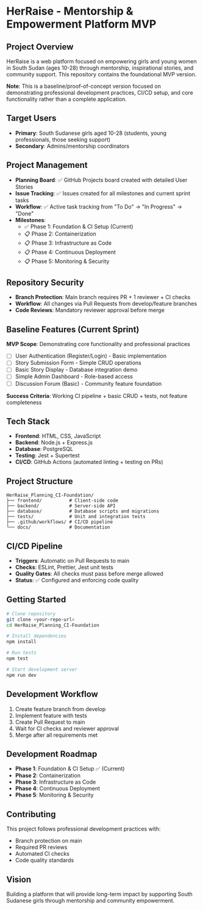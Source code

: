 # HerRaise - Mentorship & Empowerment Platform MVP

## Project Overview
HerRaise is a web platform focused on empowering girls and young women in South Sudan (ages 10-28) through mentorship, inspirational stories, and community support. This repository contains the foundational MVP version.

**Note**: This is a baseline/proof-of-concept version focused on demonstrating professional development practices, CI/CD setup, and core functionality rather than a complete application.

## Target Users
- **Primary**: South Sudanese girls aged 10-28 (students, young professionals, those seeking support)
- **Secondary**: Admins/mentorship coordinators

## Project Management
- **Planning Board**: ✅ GitHub Projects board created with detailed User Stories
- **Issue Tracking**: ✅ Issues created for all milestones and current sprint tasks
- **Workflow**: ✅ Active task tracking from "To Do" → "In Progress" → "Done"
- **Milestones**: 
  - ✅ Phase 1: Foundation & CI Setup (Current)
  - 📋 Phase 2: Containerization 
  - 📋 Phase 3: Infrastructure as Code
  - 📋 Phase 4: Continuous Deployment
  - 📋 Phase 5: Monitoring & Security

## Repository Security
- **Branch Protection**: Main branch requires PR + 1 reviewer + CI checks
- **Workflow**: All changes via Pull Requests from develop/feature branches
- **Code Reviews**: Mandatory reviewer approval before merge

## Baseline Features (Current Sprint)
**MVP Scope**: Demonstrating core functionality and professional practices
- [ ] User Authentication (Register/Login) - Basic implementation
- [ ] Story Submission Form - Simple CRUD operations
- [ ] Basic Story Display - Database integration demo
- [ ] Simple Admin Dashboard - Role-based access
- [ ] Discussion Forum (Basic) - Community feature foundation

**Success Criteria**: Working CI pipeline + basic CRUD + tests, not feature completeness

## Tech Stack
- **Frontend**: HTML, CSS, JavaScript
- **Backend**: Node.js + Express.js
- **Database**: PostgreSQL
- **Testing**: Jest + Supertest
- **CI/CD**: GitHub Actions (automated linting + testing on PRs)

## Project Structure
```
HerRaise_Planning_CI-Foundation/
├── frontend/          # Client-side code
├── backend/           # Server-side API
├── database/          # Database scripts and migrations
├── tests/             # Unit and integration tests
├── .github/workflows/ # CI/CD pipeline
└── docs/              # Documentation
```

## CI/CD Pipeline
- **Triggers**: Automatic on Pull Requests to main
- **Checks**: ESLint, Prettier, Jest unit tests
- **Quality Gates**: All checks must pass before merge allowed
- **Status**: ✅ Configured and enforcing code quality

## Getting Started
```bash
# Clone repository
git clone <your-repo-url>
cd HerRaise_Planning_CI-Foundation

# Install dependencies
npm install

# Run tests
npm test

# Start development server
npm run dev
```

## Development Workflow
1. Create feature branch from develop
2. Implement feature with tests
3. Create Pull Request to main
4. Wait for CI checks and reviewer approval
5. Merge after all requirements met

## Development Roadmap
- **Phase 1**: Foundation & CI Setup ✅ (Current)
- **Phase 2**: Containerization
- **Phase 3**: Infrastructure as Code
- **Phase 4**: Continuous Deployment
- **Phase 5**: Monitoring & Security

## Contributing
This project follows professional development practices with:
- Branch protection on main
- Required PR reviews
- Automated CI checks
- Code quality standards

## Vision
Building a platform that will provide long-term impact by supporting South Sudanese girls through mentorship and community empowerment.